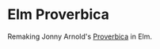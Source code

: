 Elm Proverbica
==============

Remaking Jonny Arnold's
[Proverbica](https://github.com/jonnyarnold/split-phrase) in Elm.
